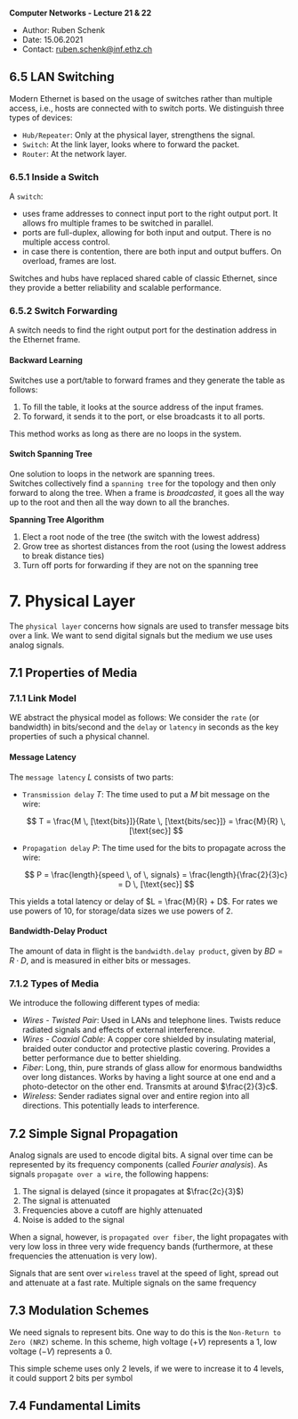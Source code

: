 **Computer Networks - Lecture 21 & 22**

- Author: Ruben Schenk
- Date: 15.06.2021
- Contact: ruben.schenk@inf.ethz.ch

## 6.5 LAN Switching

Modern Ethernet is based on the usage of switches rather than multiple access, i.e., hosts are connected with to switch ports. We distinguish three types of devices:

- `Hub/Repeater`: Only at the physical layer, strengthens the signal.
- `Switch`: At the link layer, looks where to forward the packet.
- `Router`: At the network layer.

### 6.5.1 Inside a Switch

A `switch`:

- uses frame addresses to connect input port to the right output port. It allows fro multiple frames to be switched in parallel.
- ports are full-duplex, allowing for both input and output. There is no multiple access control.
- in case there is contention, there are both input and output buffers. On overload, frames are lost.

Switches and hubs have replaced shared cable of classic Ethernet, since they provide a better reliability and scalable performance.

### 6.5.2 Switch Forwarding

A switch needs to find the right output port for the destination address in the Ethernet frame.

#### Backward Learning

Switches use a port/table to forward frames and they generate the table as follows:

1. To fill the table, it looks at the source address of the input frames.
2. To forward, it sends it to the port, or else broadcasts it to all ports.

This method works as long as there are no loops in the system.

#### Switch Spanning Tree

One solution to loops in the network are spanning trees.  
Switches collectively find a `spanning tree` for the topology and then only forward to along the tree. When a frame is *broadcasted*, it goes all the way up to the root and then all the way down to all the branches.

**Spanning Tree Algorithm**

1. Elect a root node of the tree (the switch with the lowest address)
2. Grow tree as shortest distances from the root (using the lowest address to break distance ties)
3. Turn off ports for forwarding if they are not on the spanning tree

# 7. Physical Layer

The `physical layer` concerns how signals are used to transfer message bits over a link. We want to send digital signals but the medium we use uses analog signals.

## 7.1 Properties of Media

### 7.1.1 Link Model

WE abstract the physical model as follows: We consider the `rate` (or bandwidth) in bits/second and the `delay` or `latency` in seconds as the key properties of such a physical channel.

#### Message Latency

The `message latency` $L$ consists of two parts:

- `Transmission delay` $T$: The time used to put a $M$ bit message on the wire:
  
  $$
    T = \frac{M \, [\text{bits}]}{Rate \, [\text{bits/sec}]} = \frac{M}{R} \, [\text{sec}]
  $$
- `Propagation delay` $P$: The time used for the bits to propagate across the wire:
  
  $$
    P = \frac{length}{speed \, of \, signals} = \frac{length}{\frac{2}{3}c} = D \, [\text{sec}]
  $$

This yields a total latency or delay of $L = \frac{M}{R} + D$. For rates we use powers of $10$, for storage/data sizes we use powers of $2$.

#### Bandwidth-Delay Product

The amount of data in flight is the `bandwidth.delay product`, given by $BD = R \cdot D$, and is measured in either bits or messages.

### 7.1.2 Types of Media

We introduce the following different types of media:

- *Wires - Twisted Pair*: Used in LANs and telephone lines. Twists reduce radiated signals and effects of external interference.
- *Wires - Coaxial Cable*: A copper core shielded by insulating material, braided outer conductor and protective plastic covering. Provides a better performance due to better shielding.
- *Fiber*: Long, thin, pure strands of glass allow for enormous bandwidths over long distances. Works by having a light source at one end and a photo-detector on the other end. Transmits at around $\frac{2}{3}c$.
- *Wireless*: Sender radiates signal over and entire region into all directions. This potentially leads to interference.

## 7.2 Simple Signal Propagation

Analog signals are used to encode digital bits. A signal over time can be represented by its frequency components (called *Fourier analysis*). As signals `propagate over a wire`, the following happens:

1. The signal is delayed (since it propagates at $\frac{2c}{3}$)
2. The signal is attenuated
3. Frequencies above a cutoff are highly attenuated
4. Noise is added to the signal

When a signal, however, is `propagated over fiber`, the light propagates with very low loss in three very wide frequency bands (furthermore, at these frequencies the attenuation is very low).

Signals that are sent over `wireless` travel at the speed of light, spread out and attenuate at a fast rate. Multiple signals on the same frequency

## 7.3 Modulation Schemes

We need signals to represent bits. One way to do this is the `Non-Return to Zero (NRZ)` scheme. In this scheme, high voltage ($+V$) represents a $1$, low voltage ($-V$) represents a $0$.

This simple scheme uses only 2 levels, if we were to increase it to 4 levels, it could support 2 bits per symbol

## 7.4 Fundamental Limits
